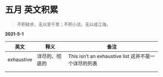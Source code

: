 # 五月 英文积累

> 不积硅步，无以至千里；不积小流，无以成江海。

**2021-5-1**

|    英文    | 释义           | 备注                                                 |
| :--------: | -------------- | ---------------------------------------------------- |
| exhaustive | 详尽的、彻底的 | This isn’t an exhaustive list 这并不是一个详尽的列表 |
|            |                |                                                      |
|            |                |                                                      |

